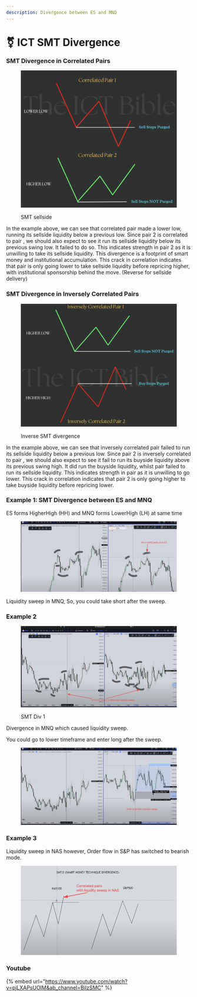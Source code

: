 ```yaml
---
description: Divergence between ES and MNQ
---
```


# ⚧ ICT SMT Divergence

### SMT Divergence in Correlated Pairs

<figure><img src="../.gitbook/assets/image (11).png" alt=""><figcaption><p>SMT sellside</p></figcaption></figure>

In the example above, we can see that correlated pair made a lower low, running its sellside liquidity below a previous low. Since pair 2 is correlated to pair , we should also expect to see it run its sellside liquidity below its previous swing low. It failed to do so. This indicates strength in pair 2 as it is unwilling to take its sellside liquidity. This divergence is a footprint of smart money and institutional accumulation. This crack in correlation indicates that pair is only going lower to take sellside liquidity before repricing higher, with institutional sponsorship behind the move. (Reverse for sellside delivery)

### SMT Divergence in Inversely Correlated Pairs

<figure><img src="../.gitbook/assets/image (1).png" alt=""><figcaption><p>Inverse SMT divergence</p></figcaption></figure>

In the example above, we can see that inversely correlated pair failed to run its sellside liquidity below a previous low. Since pair 2 is inversely correlated to pair , we should also expect to see it fail to run its buyside liquidity above its previous swing high. It did run the buyside liquidity, whilst pair failed to run its sellside liquidity. This indicates strength in pair as it is unwilling to go lower. This crack in correlation indicates that pair 2 is only going higher to take buyside liquidity before repricing lower.



### Example 1: SMT Divergence between ES and MNQ

ES forms HigherHigh (HH) and MNQ forms LowerHigh (LH) at same time

<figure><img src="../.gitbook/assets/image (11) (1).png" alt=""><figcaption></figcaption></figure>

Liquidity sweep in MNQ, So, you could take short after the sweep.

### Example 2

<figure><img src="../.gitbook/assets/image (23).png" alt=""><figcaption><p>SMT Div 1</p></figcaption></figure>

Divergence in MNQ which caused liquidity sweep.

You could go to lower timeframe and enter long after the sweep.

<figure><img src="../.gitbook/assets/image (9).png" alt=""><figcaption></figcaption></figure>

### Example 3

Liquidity sweep in NAS however,  Order flow in S\&P has switched to bearish mode.

<figure><img src="../.gitbook/assets/image (27).png" alt=""><figcaption></figcaption></figure>

### Youtube

{% embed url="https://www.youtube.com/watch?v=pjLXAPsUOlM&ab_channel=BilzSMC" %}
